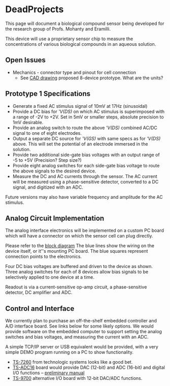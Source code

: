 # DeadProjects
This page will document a biological compound sensor being
developed for the research group of Profs. Mohanty and Eramilli.

This device will use a proprietary sensor chip to measure the
concentrations of various biological compounds in an aqueous solution.

## Open Issues

 * Mechanics - connector type and pinout for cell connection
   * See [CAD drawing](http://joule.bu.edu/~hazen/BioSensor/multisideshow.pdf)
proposed 8-device prototype.  What are the units?

## Prototype 1 Specifications

 * Generate a fixed AC stimulus signal of 10mV at 17Hz (sinusoidal)
 * Provide a DC bias for *'V(DS)* on which AC stimulus is superimposed
with a range of -2V to +2V.  Set in 5mV or smaller steps,
absolute precision to 1mV desirable.
 * Provide an analog switch to route the above *'V(DS)* combined
AC/DC signal to one of eight electrodes.
 * Output a separate DC source for *'V(GS)* with same
specs as for *'V(DS)* above.  This will set the potential of
an electrode immersed in the solution.
 * Provide two additional side-gate bias voltages with an output
range of -5 to +5V (Precision?  Step size?)
 * Provide eight analog switches for each side-gate bias voltage
to route the above signals to the desired device.
 * Measure the DC and AC currents through the sensor.  The AC current will
be measured using a phase-sensitive detector, converted to a DC signal,
and digitized with an ADC.

Future versions may also have
variable frequency and amplitude for the AC stimulus.

## Analog Circuit Implementation

The analog interface electronics will be implemented on a custom PC board
which will have a connector on which the sensor cell can plug directly.

Please refer to the
[block diagram](http://joule.bu.edu/~hazen/BioSensor/proto_block.pdf)
The blue lines show the wiring on the device itself, or it''s mounting PC board.
The blue squares represent connection points to the electronics.

Four DC bias voltages are buffered and driven to the device as shown.  Three analog switches
for each of 8 devices allow bias signals to be selectively applied to one device at a time.

Readout is via a current-sensitive op-amp circuit, a phase-sensitive detector, DC
amplifier and ADC.

## Control and Interface

We currently plan to purchase an off-the-shelf embedded controller
and A/D interface board.  See links below for some likely options.
We would provide software on the embedded computer to support
setting the analog switches and bias voltages, and measuring
the current with an ADC.

A simple TCP/IP server or USB equivalent would be provided,
with a very simple DEMO program running on a PC to show
functionality.

 * [TS-7260](http://www.embeddedarm.com/products/board-detail.php?product=TS-7260)
from technologic systems looks like a good bet.
 * [TS-ADC16](http://www.embeddedarm.com/products/board-detail.php?product=TS-ADC16)
 board would provide DAC (12-bit) and ADC (16-bit) and digital I/O functions &ndash;
[preliminary manual](http://joule.bu.edu/~hazen/BioSensor/TS-ADC16%20FPGA%20registers-v2.pdf)
 * [TS-9700](http://www.embeddedarm.com/products/board-detail.php?product=TS-9700)
alternative I/O board with 12-bit DAC/ADC functions.



